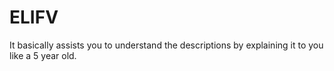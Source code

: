 # ELIFV
It basically assists you to understand the descriptions by explaining it to you like a 5 year old.
